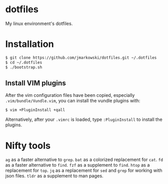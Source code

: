 # dotfiles

My linux environment's dotfiles.

# Installation

```bash
$ git clone https://github.com/jmarkowski/dotfiles.git ~/.dotfiles
$ cd ~/.dotfiles
$ ./bootstrap.sh
```

## Install VIM plugins

After the vim configuration files have been copied, especially
`.vim/bundle/Vundle.vim`, you can install the vundle plugins with:

```
$ vim +PluginInstall +qall
```

Alternatively, after your `.vimrc` is loaded, type `:PluginInstall`
to install the plugins.

# Nifty tools

`ag` as a faster alternative to `grep`.
`bat` as a colorized replacement for `cat`.
`fd` as a faster alternative to `find`.
`fzf` as a supplement to `find`.
`htop` as a replacement for `top`.
`jq` as a replacement for `sed` and `grep` for working with json files.
`tldr` as a supplement to man pages.
